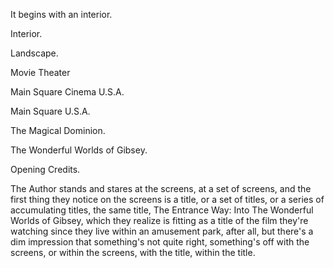 It begins with an interior.

Interior.

Landscape.

Movie Theater

Main Square Cinema U.S.A.

Main Square U.S.A.

The Magical Dominion.

The Wonderful Worlds of Gibsey.

Opening Credits.

The Author stands and stares at the screens, at a set of screens, and the first thing they notice on the screens is a title, or a set of titles, or a series of accumulating titles, the same title, The Entrance Way: Into The Wonderful Worlds of Gibsey, which they realize is fitting as a title of the film they're watching since they live within an amusement park, after all, but there's a dim impression that something's not quite right, something's off with the screens, or within the screens, with the title, within the title.
